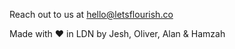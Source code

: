 <footer class="footer text-white bg-dark py-3 ">
  <div class="container ">
    <div class="row align-items-center ">
      <div class="col-12 text-center ">
				<p>Reach out to us at <a href="mailto:hello@letsflourish.co">hello@letsflourish.co</a></p>
				<p>Made with ❤ in LDN by Jesh, Oliver, Alan & Hamzah</p>
      </div>
    </div>
  </div>
</footer>